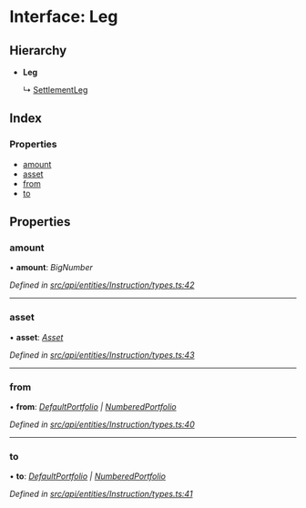 # Interface: Leg

## Hierarchy

* **Leg**

  ↳ [SettlementLeg](settlementleg.md)

## Index

### Properties

* [amount](leg.md#amount)
* [asset](leg.md#asset)
* [from](leg.md#from)
* [to](leg.md#to)

## Properties

###  amount

• **amount**: *BigNumber*

*Defined in [src/api/entities/Instruction/types.ts:42](https://github.com/PolymathNetwork/polymesh-sdk/blob/4f2fd432/src/api/entities/Instruction/types.ts#L42)*

___

###  asset

• **asset**: *[Asset](../classes/asset.md)*

*Defined in [src/api/entities/Instruction/types.ts:43](https://github.com/PolymathNetwork/polymesh-sdk/blob/4f2fd432/src/api/entities/Instruction/types.ts#L43)*

___

###  from

• **from**: *[DefaultPortfolio](../classes/defaultportfolio.md) | [NumberedPortfolio](../classes/numberedportfolio.md)*

*Defined in [src/api/entities/Instruction/types.ts:40](https://github.com/PolymathNetwork/polymesh-sdk/blob/4f2fd432/src/api/entities/Instruction/types.ts#L40)*

___

###  to

• **to**: *[DefaultPortfolio](../classes/defaultportfolio.md) | [NumberedPortfolio](../classes/numberedportfolio.md)*

*Defined in [src/api/entities/Instruction/types.ts:41](https://github.com/PolymathNetwork/polymesh-sdk/blob/4f2fd432/src/api/entities/Instruction/types.ts#L41)*
